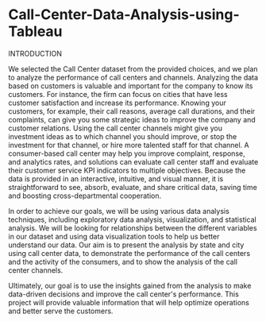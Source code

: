 # Call-Center-Data-Analysis-using-Tableau
INTRODUCTION

We selected the Call Center dataset from the provided choices, and we plan to analyze the performance of call centers and channels. Analyzing the data based on customers is valuable and important for the company to know its customers. For instance, the firm can focus on cities that have less customer satisfaction and increase its performance. Knowing your customers, for example, their call reasons, average call durations, and their complaints, can give you some strategic ideas to improve the company and customer relations. Using the call center channels might give you investment ideas as to which channel you should improve, or stop the investment for that channel, or hire more talented staff for that channel. A consumer-based call center may help you improve complaint, response, and analytics rates, and solutions can evaluate call center staff and evaluate their customer service KPI indicators to multiple objectives. Because the data is provided in an interactive, intuitive, and visual manner, it is straightforward to see, absorb, evaluate, and share critical data, saving time and boosting cross-departmental cooperation.

In order to achieve our goals, we will be using various data analysis techniques, including exploratory data analysis, visualization, and statistical analysis. We will be looking for relationships between the different variables in our dataset and using data visualization tools to help us better understand our data. Our aim is to present the analysis by state and city using call center data, to demonstrate the performance of the call centers and the activity of the consumers, and to show the analysis of the call center channels.

Ultimately, our goal is to use the insights gained from the analysis to make data-driven decisions and improve the call center's performance. This project will provide valuable information that will help optimize operations and better serve the customers.
